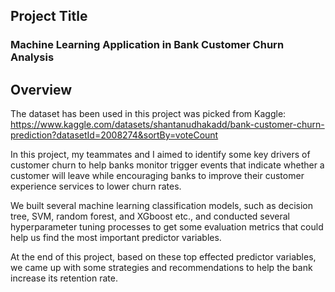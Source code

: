 ## Project Title
### Machine Learning Application in Bank Customer Churn Analysis

## Overview
The dataset has been used in this project was picked from Kaggle: https://www.kaggle.com/datasets/shantanudhakadd/bank-customer-churn-prediction?datasetId=2008274&sortBy=voteCount

In this project, my teammates and I aimed to identify some key drivers of customer churn to help banks monitor trigger events that indicate whether a customer will leave while encouraging banks to improve their customer experience services to lower churn rates.

We built several machine learning classification models, such as decision tree, SVM, random forest, and XGboost etc., and conducted several hyperparameter tuning processes to get some evaluation metrics that could help us find the most important predictor variables. 

At the end of this project, based on these top effected predictor variables, we came up with some strategies and recommendations to help the bank increase its retention rate.

